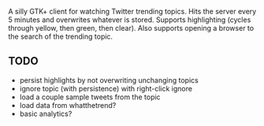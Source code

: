 A silly GTK+ client for watching Twitter trending topics. Hits
the server every 5 minutes and overwrites whatever is stored. Supports
highlighting (cycles through yellow, then green, then clear). Also 
supports opening a browser to the search of the trending topic.

TODO
-----
* persist highlights by not overwriting unchanging topics
* ignore topic (with persistence) with right-click ignore
* load a couple sample tweets from the topic
* load data from whatthetrend?
* basic analytics?
